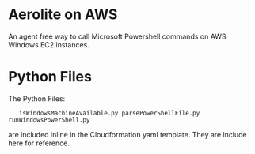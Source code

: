 # Aerolite on AWS

An agent free way to call Microsoft Powershell commands on AWS Windows EC2 instances.


# Python Files

The Python Files:

`   isWindowsMachineAvailable.py
   parsePowerShellFile.py
   runWindowsPowerShell.py`
  
are included inline in the Cloudformation yaml template. They are include here for reference.
  
